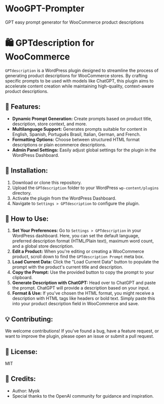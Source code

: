# WooGPT-Prompter
GPT easy prompt generator for WooCommerce product descriptions

# 🛍 GPTdescription for WooCommerce

`GPTdescription` is a WordPress plugin designed to streamline the process of generating product descriptions for WooCommerce stores. By crafting specific prompts to be used with models like ChatGPT, this plugin aims to accelerate content creation while maintaining high-quality, context-aware product descriptions.

## 🌟 Features:
- **Dynamic Prompt Generation:** Create prompts based on product title, description, store context, and more.
- **Multilanguage Support:** Generates prompts suitable for content in English, Spanish, Português Brasil, Italian, German, and French.
- **Formatting Options:** Choose between structured HTML format descriptions or plain ecommerce descriptions.
- **Admin Panel Settings:** Easily adjust global settings for the plugin in the WordPress Dashboard.

## 🔧 Installation:
1. Download or clone this repository.
2. Upload the `GPTdescription` folder to your WordPress `wp-content/plugins` directory.
3. Activate the plugin from the WordPress Dashboard.
4. Navigate to `Settings > GPTdescription` to configure the plugin.

## 📝 How to Use:
1. **Set Your Preferences:** Go to `Settings > GPTdescription` in your WordPress dashboard. Here, you can set the default language, preferred description format (HTML/Plain text), maximum word count, and a global store description.
2. **Edit a Product:** When you're editing or creating a WooCommerce product, scroll down to find the `GPTdescription Prompt` meta box.
3. **Load Current Data:** Click the "Load Current Data" button to populate the prompt with the product's current title and description.
4. **Copy the Prompt:** Use the provided button to copy the prompt to your clipboard.
5. **Generate Description with ChatGPT:** Head over to ChatGPT and paste the prompt. ChatGPT will provide a description based on your input.
6. **Format & Use:** If you've chosen the HTML format, you might receive a description with HTML tags like headers or bold text. Simply paste this into your product description field in WooCommerce and save.

## 💡 Contributing:
We welcome contributions! If you've found a bug, have a feature request, or want to improve the plugin, please open an issue or submit a pull request.

## 📜 License:
MIT

## 🙏 Credits:
- Author: Myok
- Special thanks to the OpenAI community for guidance and inspiration.
